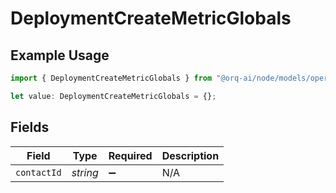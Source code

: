 # DeploymentCreateMetricGlobals

## Example Usage

```typescript
import { DeploymentCreateMetricGlobals } from "@orq-ai/node/models/operations";

let value: DeploymentCreateMetricGlobals = {};
```

## Fields

| Field              | Type               | Required           | Description        |
| ------------------ | ------------------ | ------------------ | ------------------ |
| `contactId`        | *string*           | :heavy_minus_sign: | N/A                |